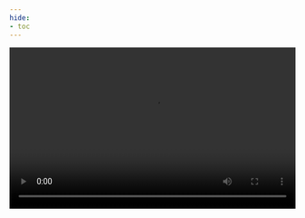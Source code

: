 ```yaml
---
hide:
- toc
---
```


<center><video style="position: relative; z-index: 1; width: 100%; aspect-ratio: 16 / 9;" autoplay controls>
    <source src="../assets/Part4.mp4" type="video/mp4">
</video></center>


<h1 style="font-size:0"></h1>